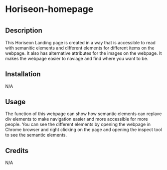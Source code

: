 # Horiseon-homepage
# <Horiseon-Landing-page>

## Description

This Horiseon Landing page is created in a way that is accessible to read with semanitic elements and different elements for different items on the webpage. It also has alternative attributes for the images on the webpage. It makes the webpage easier to naviage and find where you want to be.

## Installation

N/A

## Usage

The function of this webpage can show how semantic elements can replave div elements to make navigation easier and more accessible for more people. You can see the different elements by opening the webpage in Chrome browser and right clicking on the page and opening the inspect tool to see the semantic elements.

## Credits 

N/A



